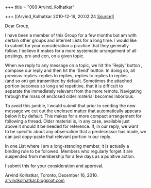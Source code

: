 +++
title = "000 Arvind_Kolhatkar"

+++
[[Arvind_Kolhatkar	2010-12-16, 20:02:24 [Source](https://groups.google.com/g/samskrita/c/FeRQTFOeEk4)]]



Dear Group,  
  
I have been a member of this Group for a few months but am with  
certain other groups and internet Lists for a long time. I would like  
to submit for your consideration a practice that they generally  
follow. I believe it makes for a more systematic arrangement of all  
postings, pro and con, on a given topic.  
  
When we reply to any message on a topic, we hit the 'Reply' button ,  
compose our reply and then hit the 'Send' button. In doing so, all  
previous replies. replies to replies, replies to replies to replies  
(and so on) get transmitted by default. Sometimes the attached  
portion becomes so long and repetitive, that it is difficult to  
separate the immediately relevant from the more remote. Navigating  
through the mass of enclosed older material becomes laborious.  
  
To avoid this jumble, I would submit that prior to sending the new  
message we cut out the enclosed matter that automatically appears  
below it by default. This makes for a more compact arrangement for  
following a thread. Older material is, in any case, available just  
above it should it be needed for reference. If, in our reply, we want  
to be specific about any observation that a predecessor has made, we  
can just copy-paste that relevant portion in our reply.  
  
In one List where I am a long-standing member, it is actually a  
binding rule to be followed. Members who regularly forget it are  
suspended from membership for a few days as a punitive action.  
  
I submit this for your consideration and approval.  
  
Arvind Kolhatkar, Toronto, December 16, 2010.  
[arvindkolhatkar.blogspot.com](http://arvindkolhatkar.blogspot.com)  

